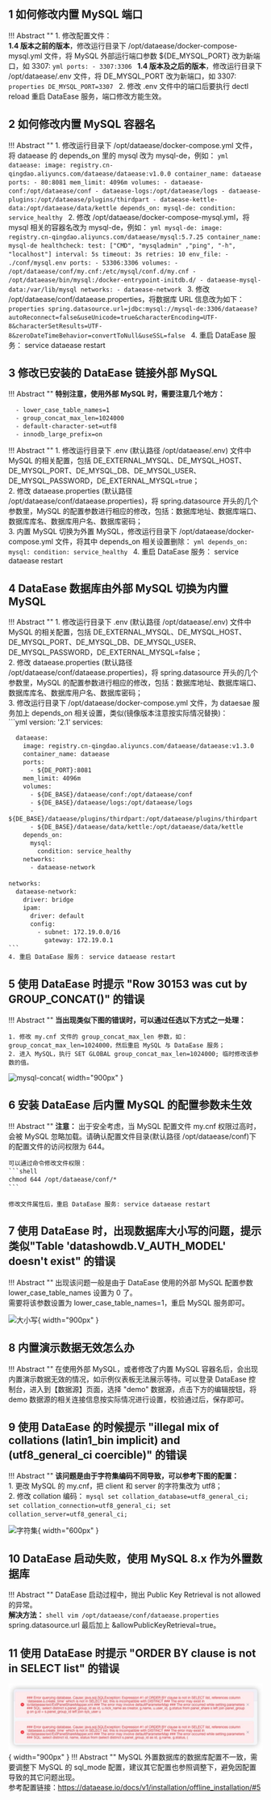 ## 1 <span id="mysql-port">如何修改内置 MySQL 端口</span>

!!! Abstract ""
    1. 修改配置文件：  
    **1.4 版本之前的版本**，修改运行目录下 /opt/dataease/docker-compose-mysql.yml 文件，将 MySQL 外部运行端口参数 ${DE_MYSQL_PORT} 改为新端口，如 3307:
    ```yml
        ports:
          - 3307:3306
    ```
    **1.4 版本及之后的版本**，修改运行目录下 /opt/dataease/.env 文件，将 DE_MYSQL_PORT 改为新端口，如 3307:
    ```properties
    DE_MYSQL_PORT=3307
    ```
    2. 修改 .env 文件中的端口后要执行 dectl reload 重启 DataEase 服务，端口修改方能生效。

## 2 <span id="mysql-changename">如何修改内置 MySQL 容器名</span>

!!! Abstract ""
    1. 修改运行目录下 /opt/dataease/docker-compose.yml 文件，将 dataease 的 depends_on 里的 mysql 改为 mysql-de，例如：
    ```yml
      dataease:
        image: registry.cn-qingdao.aliyuncs.com/dataease/dataease:v1.0.0
        container_name: dataease
        ports:
          - 80:8081
        mem_limit: 4096m
        volumes:
          - dataease-conf:/opt/dataease/conf
          - dataease-logs:/opt/dataease/logs
          - dataease-plugins:/opt/dataease/plugins/thirdpart
          - dataease-kettle-data:/opt/dataease/data/kettle
        depends_on:
          mysql-de:
            condition: service_healthy
    ```
    2. 修改 /opt/dataease/docker-compose-mysql.yml，将 mysql 相关的容器名改为 mysql-de，例如：
    ```yml
      mysql-de:
        image: registry.cn-qingdao.aliyuncs.com/dataease/mysql:5.7.25
        container_name: mysql-de
        healthcheck:
          test: ["CMD", "mysqladmin" ,"ping", "-h", "localhost"]
          interval: 5s
          timeout: 3s
          retries: 10
        env_file:
          - ./conf/mysql.env
        ports:
          - 53306:3306
        volumes:
          - /opt/dataease/conf/my.cnf:/etc/mysql/conf.d/my.cnf
          - /opt/dataease/bin/mysql:/docker-entrypoint-initdb.d/
          - dataease-mysql-data:/var/lib/mysql
        networks:
          - dataease-network
    ```
    3. 修改 /opt/dataease/conf/dataease.properties，将数据库 URL 信息改为如下：
    ```properties
    spring.datasource.url=jdbc:mysql://mysql-de:3306/dataease?autoReconnect=false&useUnicode=true&characterEncoding=UTF-8&characterSetResults=UTF-8&zeroDateTimeBehavior=convertToNull&useSSL=false
    ```
    4. 重启 DataEase 服务： service dataease restart


## 3 <span id="mysql-switch-ext">修改已安装的 DataEase 链接外部 MySQL</span>


!!! Abstract ""
    **特别注意，使用外部 MySQL 时，需要注意几个地方：**

      - lower_case_table_names=1
      - group_concat_max_len=1024000
      - default-character-set=utf8
      - innodb_large_prefix=on

!!! Abstract ""
    1. 修改运行目录下 .env (默认路径 /opt/dataease/.env) 文件中 MySQL 的相关配置，包括 DE_EXTERNAL_MYSQL、DE_MYSQL_HOST、DE_MYSQL_PORT、DE_MYSQL_DB、DE_MYSQL_USER、DE_MYSQL_PASSWORD，DE_EXTERNAL_MYSQL=true；  
    2. 修改 dataease.properties (默认路径 /opt/dataease/conf/dataease.properties)，将 spring.datasource 开头的几个参数里，MySQL 的配置参数进行相应的修改，包括：数据库地址、数据库端口、数据库库名、数据库用户名、数据库密码；  
    3. 内置 MySQL 切换为外置 MySQL，修改运行目录下 /opt/dataease/docker-compose.yml 文件，将其中 depends_on 相关设置删除：
    ```yml
        depends_on:
          mysql:
            condition: service_healthy
    ```
    4. 重启 DataEase 服务： service dataease restart


## 4 <span id="mysql-switch-inner">DataEase 数据库由外部 MySQL 切换为内置 MySQL</span>

!!! Abstract ""
    1. 修改运行目录下 .env (默认路径 /opt/dataease/.env) 文件中 MySQL 的相关配置，包括 DE_EXTERNAL_MYSQL、DE_MYSQL_HOST、DE_MYSQL_PORT、DE_MYSQL_DB、DE_MYSQL_USER、DE_MYSQL_PASSWORD，DE_EXTERNAL_MYSQL=false；  
    2. 修改 dataease.properties (默认路径 /opt/dataease/conf/dataease.properties)，将 spring.datasource 开头的几个参数里，MySQL 的配置参数进行相应的修改，包括：数据库地址、数据库端口、数据库库名、数据库用户名、数据库密码；  
    3. 修改运行目录下 /opt/dataease/docker-compose.yml 文件，为 dataesae 服务加上 depends_on 相关设置，类似(镜像版本注意按实际情况替换)：  
    ```yml
    version: '2.1'
    services:
    
      dataease:
        image: registry.cn-qingdao.aliyuncs.com/dataease/dataease:v1.3.0
        container_name: dataease
        ports:
          - ${DE_PORT}:8081
        mem_limit: 4096m
        volumes:
          - ${DE_BASE}/dataease/conf:/opt/dataease/conf
          - ${DE_BASE}/dataease/logs:/opt/dataease/logs
          - ${DE_BASE}/dataease/plugins/thirdpart:/opt/dataease/plugins/thirdpart
          - ${DE_BASE}/dataease/data/kettle:/opt/dataease/data/kettle
        depends_on:
          mysql:
            condition: service_healthy
        networks:
          - dataease-network
    
    networks:
      dataease-network:
        driver: bridge
        ipam:
          driver: default
          config:
            - subnet: 172.19.0.0/16
              gateway: 172.19.0.1
    ```
    4. 重启 DataEase 服务： service dataease restart


## 5 使用 DataEase 时提示 "Row 30153 was cut by GROUP_CONCAT()" 的错误

!!! Abstract ""
    **当出现类似下图的错误时，可以通过任选以下方式之一处理：**  

    1. 修改 my.cnf 文件的 group_concat_max_len 参数，如：group_concat_max_len=1024000，然后重启 MySQL 与 DataEase 服务；  
    2. 进入 MySQL，执行 SET GLOBAL group_concat_max_len=1024000; 临时修改该参数的值。

![mysql-concat](../../img/faq/mysql-concat.png){ width="900px" }


## 6 安装 DataEase 后内置 MySQL 的配置参数未生效

!!! Abstract ""
    **注意：** 出于安全考虑，当 MySQL 配置文件 my.cnf 权限过高时，会被 MySQL 忽略加载。请确认配置文件目录(默认路径 /opt/dataease/conf)下的配置文件的访问权限为 644。

    可以通过命令修改文件权限：
    ```shell
    chmod 644 /opt/dataease/conf/*
    ```

    修改文件属性后，重启 DataEase 服务: service dataease restart


## 7 使用 DataEase 时，出现数据库大小写的问题，提示类似"Table 'datashowdb.V_AUTH_MODEL' doesn't exist" 的错误

!!! Abstract ""
    出现该问题一般是由于 DataEase 使用的外部 MySQL 配置参数 lower_case_table_names 设置为 0 了。  
    需要将该参数设置为 lower_case_table_names=1，重启 MySQL 服务即可。

![大小写](../../img/faq/mysql-lowercase.png){ width="900px" }

## 8 <span id="demo-datasource">内置演示数据无效怎么办</span>

!!! Abstract ""
    在使用外部 MySQL，或者修改了内置 MySQL 容器名后，会出现内置演示数据无效的情况，如示例仪表板无法展示等待。可以登录 DataEase 控制台，进入到【数据源】页面，选择 "demo" 数据源，点击下方的编辑按钮，将 demo 数据源的相关连接信息按实际情况进行设置，校验通过后，保存即可。

## 9 使用 DataEase 的时候提示 "illegal mix of collations (latin1_bin implicit) and (utf8_general_ci coercible)" 的错误

!!! Abstract ""
    **该问题是由于字符集编码不同导致，可以参考下图的配置：**  
    1. 更改 MySQL 的 my.cnf，把 client 和 server 的字符集改为 utf8；  
    2. 修改 collation 编码：
    ```mysql
    set collation_database=utf8_general_ci;
    set collation_connection=utf8_general_ci;
    set collation_server=utf8_general_ci;
    ```

![字符集](../../img/faq/mysql-char.png){ width="600px" }

## 10 DataEase 启动失败，使用 MySQL 8.x 作为外置数据库

!!! Abstract ""
    DataEase 启动过程中，抛出 Public Key Retrieval is not allowed 的异常。  
    **解决方法：**
    ```shell
    vim /opt/dataease/conf/dataease.properties
    ```
    spring.datasource.url 最后加上 &allowPublicKeyRetrieval=true。

## 11 使用 DataEase 时提示 "ORDER BY clause is not in SELECT list" 的错误

![大小写](../../img/faq/Mysql异常.png){ width="900px" }
!!! Abstract ""
    MySQL 外置数据库的数据库配置不一致，需要调整下 MySQL 的 sql_mode 配置，建议其它配置也参照调整下，避免因配置导致的其它问题出现。  
    参考配置链接：https://dataease.io/docs/v1/installation/offline_installation/#5


